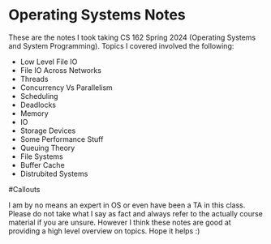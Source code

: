 # Operating Systems Notes
These are the notes I took taking CS 162 Spring 2024 (Operating Systems and System Programming). Topics I covered involved the following: 

* Low Level File IO
* File IO Across Networks
* Threads
* Concurrency Vs Parallelism
* Scheduling
* Deadlocks
* Memory
* IO
* Storage Devices
* Some Performance Stuff
* Queuing Theory
* File Systems
* Buffer Cache
* Distrubited Systems

#Callouts

I am by no means an expert in OS or even have been a TA in this class. Please do not take what I say as fact and always refer to the actually course material if you are unsure. However I think these notes are good at providing a high level overview on topics. Hope it helps :)
